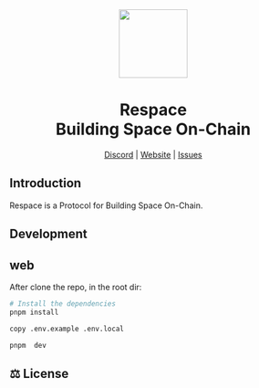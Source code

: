<div align="center">

<a href="https://www.buidlspace.xyz" alt="Respace Logo">
    <img src="https://www.respace.one/images/logo-512.png" height="120"/></a>

<h1 style="border-bottom: none">
    <b>Respace</b><br />
    Building Space On-Chain
    <br>
</h1>

[Discord](https://discord.gg/nyVpH9njDu) | [Website](https://www.respace.one/) | [Issues](https://github.com/penxio/space3/issues)

</div>

## Introduction

Respace is a Protocol for Building Space On-Chain.

## Development

## web

After clone the repo, in the root dir:

```bash
# Install the dependencies
pnpm install

copy .env.example .env.local

pnpm  dev
```

## ⚖️ License
